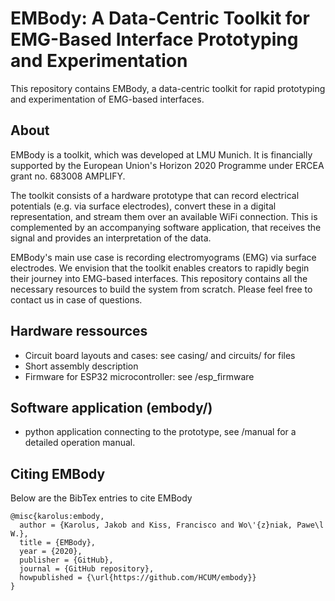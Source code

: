 # EMBody: A Data-Centric Toolkit for EMG-Based Interface Prototyping and Experimentation

This repository contains EMBody, a data-centric toolkit for rapid prototyping and experimentation of EMG-based interfaces.

## About
EMBody is a toolkit, which was developed at LMU Munich. It is financially supported by the European Union's Horizon 2020 Programme under ERCEA grant no. 683008 AMPLIFY.

The toolkit consists of a hardware prototype that can record electrical potentials (e.g. via surface electrodes), convert these in a digital representation, and stream them over an available WiFi connection. This is complemented by an accompanying software application, that receives the signal and provides an interpretation of the data.

EMBody's main use case is recording electromyograms (EMG) via surface electrodes. We envision that the toolkit enables creators to rapidly begin their journey into EMG-based interfaces. This repository contains all the necessary resources to build the system from scratch. Please feel free to contact us in case of questions.

## Hardware ressources
* Circuit board layouts and cases: see casing/ and circuits/ for files
* Short assembly description
* Firmware for ESP32 microcontroller: see /esp_firmware

## Software application (embody/)
* python application connecting to the prototype, see /manual for a detailed operation manual.

## Citing EMBody

Below are the BibTex entries to cite EMBody

```
@misc{karolus:embody,
  author = {Karolus, Jakob and Kiss, Francisco and Wo\'{z}niak, Pawe\l W.},
  title = {EMBody},
  year = {2020},
  publisher = {GitHub},
  journal = {GitHub repository},
  howpublished = {\url{https://github.com/HCUM/embody}}
}
```
